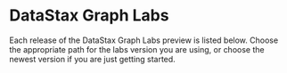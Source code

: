 # DataStax Graph Labs

Each release of the DataStax Graph Labs preview is listed below.
Choose the appropriate path for the labs version you are using, or
choose the newest version if you are just getting started.
